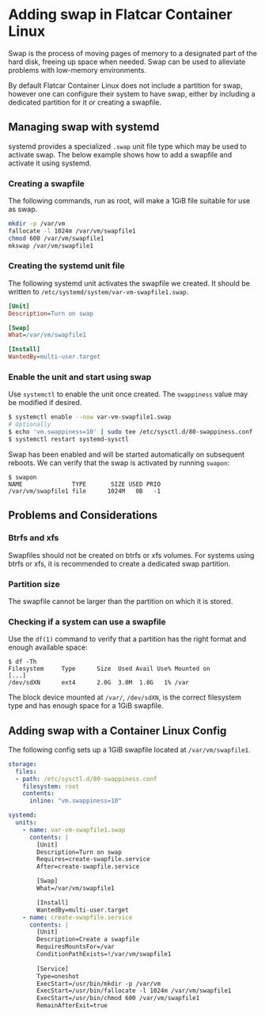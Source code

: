 # Adding swap in Flatcar Container Linux

Swap is the process of moving pages of memory to a designated part of the hard disk, freeing up space when needed. Swap can be used to alleviate problems with low-memory environments.

By default Flatcar Container Linux does not include a partition for swap, however one can configure their system to have swap, either by including a dedicated partition for it or creating a swapfile.

## Managing swap with systemd

systemd provides a specialized `.swap` unit file type which may be used to activate swap. The below example shows how to add a swapfile and activate it using systemd.

### Creating a swapfile

The following commands, run as root, will make a 1GiB file suitable for use as swap.

```sh
mkdir -p /var/vm
fallocate -l 1024m /var/vm/swapfile1
chmod 600 /var/vm/swapfile1
mkswap /var/vm/swapfile1
```

### Creating the systemd unit file

The following systemd unit activates the swapfile we created. It should be written to `/etc/systemd/system/var-vm-swapfile1.swap`.

```ini
[Unit]
Description=Turn on swap

[Swap]
What=/var/vm/swapfile1

[Install]
WantedBy=multi-user.target
```

### Enable the unit and start using swap

Use `systemctl` to enable the unit once created. The `swappiness` value may be modified if desired.

```sh
$ systemctl enable --now var-vm-swapfile1.swap
# Optionally
$ echo 'vm.swappiness=10' | sudo tee /etc/sysctl.d/80-swappiness.conf
$ systemctl restart systemd-sysctl
```

Swap has been enabled and will be started automatically on subsequent reboots. We can verify that the swap is activated by running `swapon`:

```
$ swapon
NAME              TYPE       SIZE USED PRIO
/var/vm/swapfile1 file      1024M   0B   -1
```

## Problems and Considerations

### Btrfs and xfs

Swapfiles should not be created on btrfs or xfs volumes. For systems using btrfs or xfs, it is recommended to create a dedicated swap partition.

### Partition size

The swapfile cannot be larger than the partition on which it is stored.

### Checking if a system can use a swapfile

Use the `df(1)` command to verify that a partition has the right format and enough available space:

```
$ df -Th
Filesystem     Type      Size  Used Avail Use% Mounted on
[...]
/dev/sdXN      ext4      2.0G  3.0M  1.8G   1% /var
```

The block device mounted at `/var/`, `/dev/sdXN`, is the correct filesystem type and has enough space for a 1GiB swapfile.

## Adding swap with a Container Linux Config

The following config sets up a 1GiB swapfile located at `/var/vm/swapfile1`.

```yaml
storage:
  files:
  - path: /etc/sysctl.d/80-swappiness.conf
    filesystem: root
    contents:
      inline: "vm.swappiness=10"

systemd:
  units:
    - name: var-vm-swapfile1.swap
      contents: |
        [Unit]
        Description=Turn on swap
        Requires=create-swapfile.service
        After=create-swapfile.service

        [Swap]
        What=/var/vm/swapfile1

        [Install]
        WantedBy=multi-user.target
    - name: create-swapfile.service
      contents: |
        [Unit]
        Description=Create a swapfile
        RequiresMountsFor=/var
        ConditionPathExists=!/var/vm/swapfile1
        
        [Service]
        Type=oneshot
        ExecStart=/usr/bin/mkdir -p /var/vm
        ExecStart=/usr/bin/fallocate -l 1024m /var/vm/swapfile1
        ExecStart=/usr/bin/chmod 600 /var/vm/swapfile1
        RemainAfterExit=true
```
